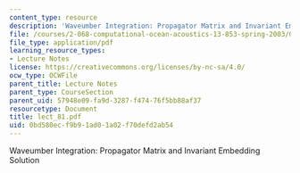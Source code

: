 ```yaml
---
content_type: resource
description: 'Waveumber Integration: Propagator Matrix and Invariant Embedding Solution'
file: /courses/2-068-computational-ocean-acoustics-13-853-spring-2003/0bd580ecf9b91ad01a02f70defd2ab54_lect_81.pdf
file_type: application/pdf
learning_resource_types:
- Lecture Notes
license: https://creativecommons.org/licenses/by-nc-sa/4.0/
ocw_type: OCWFile
parent_title: Lecture Notes
parent_type: CourseSection
parent_uid: 57948e09-fa9d-3287-f474-76f5bb88af37
resourcetype: Document
title: lect_81.pdf
uid: 0bd580ec-f9b9-1ad0-1a02-f70defd2ab54
---
```

Waveumber Integration: Propagator Matrix and Invariant Embedding Solution